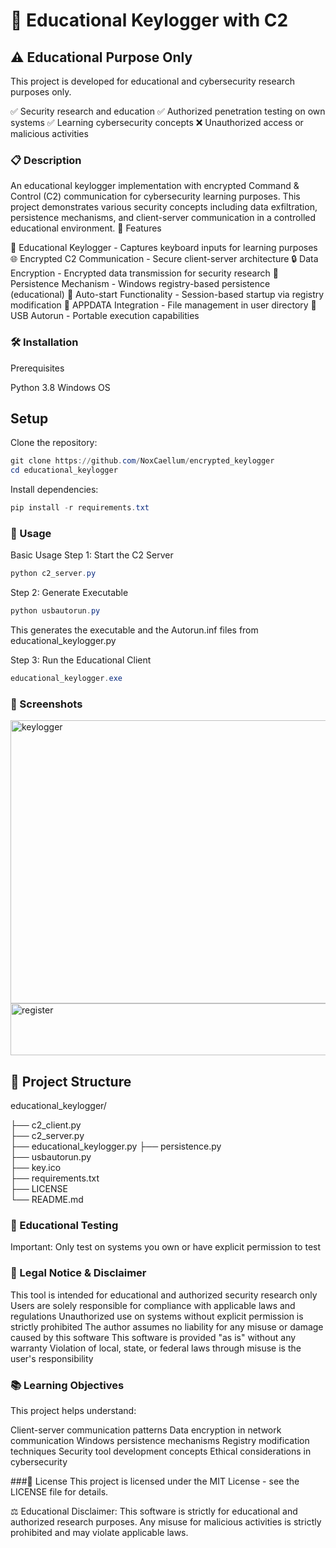 # 🔐 Educational Keylogger with C2


## ⚠️ Educational Purpose Only
This project is developed for educational and cybersecurity research purposes only.

✅ Security research and education
✅ Authorized penetration testing on own systems
✅ Learning cybersecurity concepts
❌ Unauthorized access or malicious activities

### 📋 Description
An educational keylogger implementation with encrypted Command & Control (C2) communication for cybersecurity learning purposes. This project demonstrates various security concepts including data exfiltration, persistence mechanisms, and client-server communication in a controlled educational environment.
🎯 Features

🎹 Educational Keylogger - Captures keyboard inputs for learning purposes
🌐 Encrypted C2 Communication - Secure client-server architecture
🔒 Data Encryption - Encrypted data transmission for security research
💾 Persistence Mechanism - Windows registry-based persistence (educational)
🔄 Auto-start Functionality - Session-based startup via registry modification
📁 APPDATA Integration - File management in user directory
💽 USB Autorun - Portable execution capabilities

### 🛠️ Installation
Prerequisites

Python 3.8
Windows OS


## Setup

Clone the repository:
```powershell
git clone https://github.com/NoxCaellum/encrypted_keylogger
cd educational_keylogger
```

Install dependencies:
```powershell
pip install -r requirements.txt
````

### 🚀 Usage
Basic Usage
Step 1: Start the C2 Server
```powershell
python c2_server.py
```

Step 2: Generate Executable
```powershell
python usbautorun.py
```
This generates the executable and the Autorun.inf files from educational_keylogger.py

Step 3: Run the Educational Client
```powershell
educational_keylogger.exe
```

### 📸 Screenshots
<img width="770" height="453" alt="keylogger" src="https://github.com/user-attachments/assets/3cc75928-296a-4844-9229-d67bdd4b1321" />

<img width="774" height="83" alt="register" src="https://github.com/user-attachments/assets/7ab8a48c-181d-4872-9836-72a4b3d91066" />




## 📁 Project Structure
educational_keylogger/

├── c2_client.py   
├── c2_server.py        
├── educational_keylogger.py 
├── persistence.py      
├── usbautorun.py        
├── key.ico             
├── requirements.txt    
├── LICENSE            
└── README.md          


### 🧪 Educational Testing
Important: Only test on systems you own or have explicit permission to test


### 📜 Legal Notice & Disclaimer
This tool is intended for educational and authorized security research only
Users are solely responsible for compliance with applicable laws and regulations
Unauthorized use on systems without explicit permission is strictly prohibited
The author assumes no liability for any misuse or damage caused by this software
This software is provided "as is" without any warranty
Violation of local, state, or federal laws through misuse is the user's responsibility

### 📚 Learning Objectives
This project helps understand:

Client-server communication patterns
Data encryption in network communication
Windows persistence mechanisms
Registry modification techniques
Security tool development concepts
Ethical considerations in cybersecurity

###📄 License
This project is licensed under the MIT License - see the LICENSE file for details.

⚖️ Educational Disclaimer: This software is strictly for educational and authorized research purposes. Any misuse for malicious activities is strictly prohibited and may violate applicable laws.
